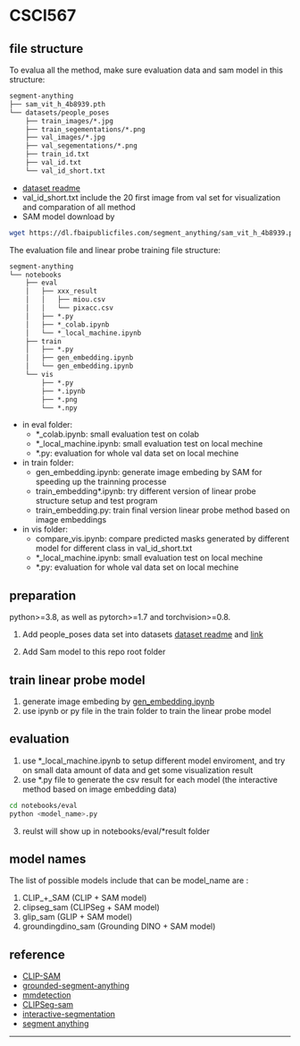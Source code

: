 # CSCI567

## file structure
To evalua all the method, make sure evaluation data and sam model in this structure:
```md
segment-anything
├── sam_vit_h_4b8939.pth
└── datasets/people_poses
    ├── train_images/*.jpg
    ├── train_segementations/*.png
    ├── val_images/*.jpg
    ├── val_segementations/*.png
    ├── train_id.txt
    ├── val_id.txt
    └── val_id_short.txt
```
- [dataset readme](datasets/people_poses/README.md)
- val_id_short.txt include the 20 first image from val set for visualization and comparation of all method
- SAM model download by 
```bash
wget https://dl.fbaipublicfiles.com/segment_anything/sam_vit_h_4b8939.pth
```

The evaluation file and linear probe training file structure:
```md
segment-anything
└── notebooks
    ├── eval
    │   ├── xxx_result
    │   │   ├── miou.csv
    │   │   └── pixacc.csv
    │   ├── *.py
    │   ├── *_colab.ipynb
    │   └── *_local_machine.ipynb
    ├── train
    │   ├── *.py
    │   ├── gen_embedding.ipynb
    │   └── gen_embedding.ipynb
    └── vis
        ├── *.py
        ├── *.ipynb
        ├── *.png
        └── *.npy
```
- in eval folder:
  - *_colab.ipynb: small evaluation test on colab 
  - *_local_machine.ipynb: small evaluation test on local mechine 
  - *.py: evaluation for whole val data set on local mechine 
- in train folder:
  - gen_embedding.ipynb: generate image embeding by SAM for speeding up the trainning processe 
  - train_embedding*.ipynb: try different version of linear probe structure setup and test program 
  - train_embedding.py: train final version linear probe method based on image embeddings
- in vis folder:
  - compare_vis.ipynb: compare predicted masks generated by different model for different class in val_id_short.txt  
  - *_local_machine.ipynb: small evaluation test on local mechine 
  - *.py: evaluation for whole val data set on local mechine 
## preparation
 python>=3.8, as well as pytorch>=1.7 and torchvision>=0.8. 

1. Add people_poses data set into datasets [dataset readme](datasets/people_poses/README.md) and [link](https://drive.google.com/drive/folders/1yB5x4H0m3LszjpErRDDXITDxzlFgQEm7?usp=sharing) 

2. Add Sam model to this repo root folder
## train linear probe model
1. generate image embeding by [gen_embedding.ipynb](notebooks/train/gen_embedding.ipynb)
2. use ipynb or py file in the train folder to train the linear probe model
## evaluation
1. use *_local_machine.ipynb to setup different model enviroment, and try on small data amount of data and get some visualization result
2. use *.py file to generate the csv result for each model (the interactive method based on image embedding data)
```bash
cd notebooks/eval
python <model_name>.py
```
3. reulst will show up in notebooks/eval/*result folder

## model names
The list of possible models include that can be model_name are :
1. CLIP_+_SAM (CLIP + SAM model)
2. clipseg_sam (CLIPSeg + SAM model)
3. glip_sam (GLIP + SAM model)
4. groundingdino_sam (Grounding DINO + SAM model)

## reference
- [CLIP-SAM](https://github.com/maxi-w/CLIP-SAM)
- [grounded-segment-anything](https://github.com/IDEA-Research/Grounded-Segment-Anything)
- [mmdetection](https://github.com/open-mmlab/mmdetection)
- [CLIPSeg-sam](https://huggingface.co/blog/clipseg-zero-shot)
- [interactive-segmentation](https://github.com/SamsungLabs/ritm_interactive_segmentation)
- [segment anything](https://github.com/SamsungLabs/ritm_interactive_segmentation](https://github.com/facebookresearch/segment-anything)https://github.com/facebookresearch/segment-anything)
---



